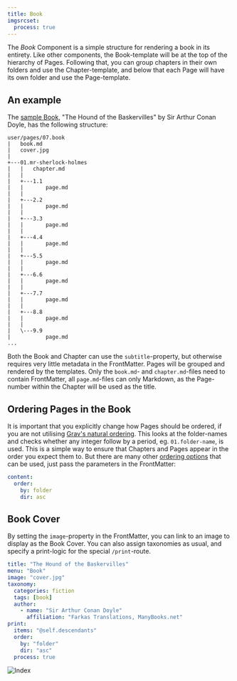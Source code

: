 ```yaml
---
title: Book
imgsrcset:
  process: true
---
```


The _Book_ Component is a simple structure for rendering a book in its entirety. Like other components, the Book-template will be at the top of the hierarchy of Pages. Following that, you can group chapters in their own folders and use the Chapter-template, and below that each Page will have its own folder and use the Page-template.

## An example

The [sample Book](https://github.com/OleVik/grav-skeleton-scholar/tree/master/user/pages/07.book), "The Hound of the Baskervilles" by Sir Arthur Conan Doyle, has the following structure:

```
user/pages/07.book
|   book.md
|   cover.jpg
|
+---01.mr-sherlock-holmes
|   |   chapter.md
|   |
|   +---1.1
|   |       page.md
|   |
|   +---2.2
|   |       page.md
|   |
|   +---3.3
|   |       page.md
|   |
|   +---4.4
|   |       page.md
|   |
|   +---5.5
|   |       page.md
|   |
|   +---6.6
|   |       page.md
|   |
|   +---7.7
|   |       page.md
|   |
|   +---8.8
|   |       page.md
|   |
|   \---9.9
|           page.md
...
```

Both the Book and Chapter can use the `subtitle`-property, but otherwise requires very little metadata in the FrontMatter. Pages will be grouped and rendered by the templates. Only the `book.md`- and `chapter.md`-files need to contain FrontMatter, all `page.md`-files can only Markdown, as the Page-number within the Chapter will be used as the title.

## Ordering Pages in the Book

It is important that you explicitly change how Pages should be ordered, if you are not utilising [Grav's natural ordering](https://learn.getgrav.org/16/content/content-pages#folders). This looks at the folder-names and checks whether any integer follow by a period, eg. `01.folder-name`, is used. This is a simple way to ensure that Chapters and Pages appear in the order you expect them to. But there are many other [ordering options](https://learn.getgrav.org/16/content/collections#ordering-options) that can be used, just pass the parameters in the FrontMatter:

```yaml
content:
  order:
    by: folder
    dir: asc
```

## Book Cover

By setting the `image`-property in the FrontMatter, you can link to an image to display as the Book Cover. You can also assign taxonomies as usual, and specify a print-logic for the special `/print`-route.

```yaml
title: "The Hound of the Baskervilles"
menu: "Book"
image: "cover.jpg"
taxonomy:
  categories: fiction
  tags: [book]
  author:
    - name: "Sir Arthur Conan Doyle"
      affiliation: "Farkas Translations, ManyBooks.net"
print:
  items: "@self.descendants"
  order:
    by: "folder"
    dir: "asc"
  process: true
```

![Index](image://breakpoints.spec.js/book.png)
